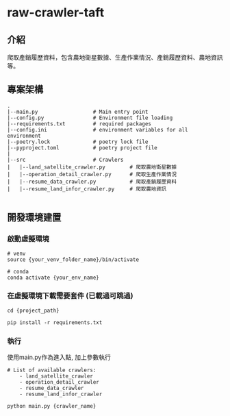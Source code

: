 # raw-crawler-taft
## 介紹
爬取產銷履歷資料，包含農地衛星數據、生產作業情況、產銷履歷資料、農地資訊等。

## 專案架構
```
.
|--main.py                  # Main entry point
|--config.py                # Environment file loading 
|--requirements.txt         # required packages
|--config.ini               # environment variables for all environment
|--poetry.lock              # poetry lock file
|--pyproject.toml           # poetry project file
|
|--src                      # Crawlers
|   |--land_satellite_crawler.py        # 爬取農地衛星數據
|   |--operation_detail_crawler.py      # 爬取生產作業情況
|   |--resume_data_crawler.py           # 爬取產銷履歷資料
|   |--resume_land_infor_crawler.py     # 爬取農地資訊


```

## 開發環境建置
### 啟動虛擬環境
```
# venv
source {your_venv_folder_name}/bin/activate

# conda
conda activate {your_env_name}
```

### 在虛擬環境下載需要套件 (已載過可跳過)

```
cd {project_path}
```
```
pip install -r requirements.txt
```

### 執行

  使用main.py作為進入點, 加上參數執行
```
# List of available crawlers:
    - land_satellite_crawler
    - operation_detail_crawler
    - resume_data_crawler
    - resume_land_infor_crawler

python main.py {crawler_name}
```
